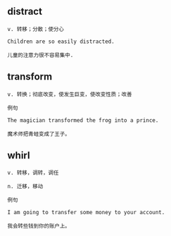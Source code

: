 ## distract
```
v. 转移；分散；使分心

Children are so easily distracted.

儿童的注意力很不容易集中.
```

## transform
```
v. 转换；彻底改变，使发生巨变，使改变性质；改善

例句

The magician transformed the frog into a prince.

魔术师把青蛙变成了王子。

```

## whirl
```
v. 转移，调转，调任

n. 迁移，移动

例句

I am going to transfer some money to your account.

我会转些钱到你的账户上。
```